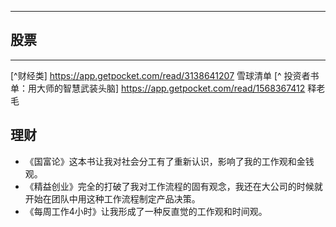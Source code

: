 <!-- :book-list: -->

-----

## 股票

------------

[^财经类] https://app.getpocket.com/read/3138641207 雪球清单
[^ 投资者书单：用大师的智慧武装头脑] https://app.getpocket.com/read/1568367412 释老毛

## 理财
* 《国富论》这本书让我对社会分工有了重新认识，影响了我的工作观和金钱观。
* 《精益创业》完全的打破了我对工作流程的固有观念，我还在大公司的时候就开始在团队中用这种工作流程制定产品决策。
* 《每周工作4小时》让我形成了一种反直觉的工作观和时间观。

